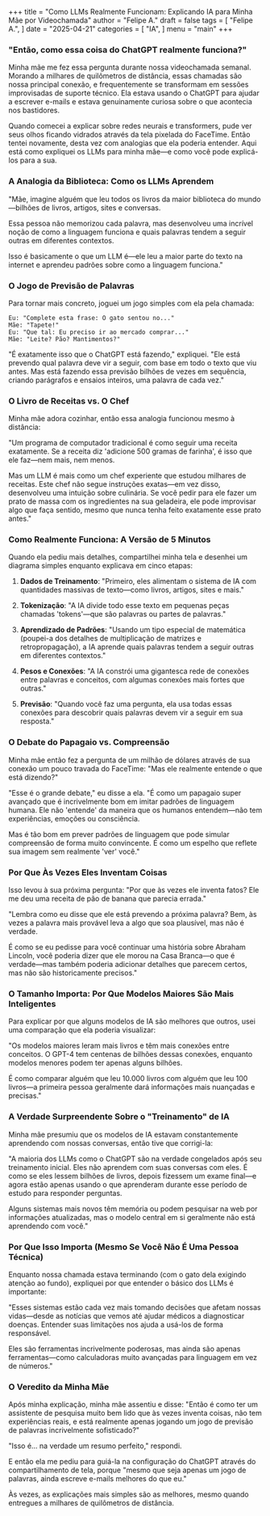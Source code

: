 +++
title = "Como LLMs Realmente Funcionam: Explicando IA para Minha Mãe por Videochamada"
author = "Felipe A."
draft = false
tags = [
    "Felipe A.",
]
date = "2025-04-21"
categories = [
    "IA",
]
menu = "main"
+++

### "Então, como essa coisa do ChatGPT realmente funciona?"

Minha mãe me fez essa pergunta durante nossa videochamada semanal. Morando a milhares de quilômetros de distância, essas chamadas são nossa principal conexão, e frequentemente se transformam em sessões improvisadas de suporte técnico. Ela estava usando o ChatGPT para ajudar a escrever e-mails e estava genuinamente curiosa sobre o que acontecia nos bastidores.

Quando comecei a explicar sobre redes neurais e transformers, pude ver seus olhos ficando vidrados através da tela pixelada do FaceTime. Então tentei novamente, desta vez com analogias que ela poderia entender. Aqui está como expliquei os LLMs para minha mãe—e como você pode explicá-los para a sua.

### A Analogia da Biblioteca: Como os LLMs Aprendem

"Mãe, imagine alguém que leu todos os livros da maior biblioteca do mundo—bilhões de livros, artigos, sites e conversas.

Essa pessoa não memorizou cada palavra, mas desenvolveu uma incrível noção de como a linguagem funciona e quais palavras tendem a seguir outras em diferentes contextos.

Isso é basicamente o que um LLM é—ele leu a maior parte do texto na internet e aprendeu padrões sobre como a linguagem funciona."

### O Jogo de Previsão de Palavras

Para tornar mais concreto, joguei um jogo simples com ela pela chamada:

```
Eu: "Complete esta frase: O gato sentou no..."
Mãe: "Tapete!"
Eu: "Que tal: Eu preciso ir ao mercado comprar..."
Mãe: "Leite? Pão? Mantimentos?"
```

"É exatamente isso que o ChatGPT está fazendo," expliquei. "Ele está prevendo qual palavra deve vir a seguir, com base em todo o texto que viu antes. Mas está fazendo essa previsão bilhões de vezes em sequência, criando parágrafos e ensaios inteiros, uma palavra de cada vez."

### O Livro de Receitas vs. O Chef

Minha mãe adora cozinhar, então essa analogia funcionou mesmo à distância:

"Um programa de computador tradicional é como seguir uma receita exatamente. Se a receita diz 'adicione 500 gramas de farinha', é isso que ele faz—nem mais, nem menos.

Mas um LLM é mais como um chef experiente que estudou milhares de receitas. Este chef não segue instruções exatas—em vez disso, desenvolveu uma intuição sobre culinária. Se você pedir para ele fazer um prato de massa com os ingredientes na sua geladeira, ele pode improvisar algo que faça sentido, mesmo que nunca tenha feito exatamente esse prato antes."

### Como Realmente Funciona: A Versão de 5 Minutos

Quando ela pediu mais detalhes, compartilhei minha tela e desenhei um diagrama simples enquanto explicava em cinco etapas:

1. **Dados de Treinamento**: "Primeiro, eles alimentam o sistema de IA com quantidades massivas de texto—como livros, artigos, sites e mais."

2. **Tokenização**: "A IA divide todo esse texto em pequenas peças chamadas 'tokens'—que são palavras ou partes de palavras."

3. **Aprendizado de Padrões**: "Usando um tipo especial de matemática (poupei-a dos detalhes de multiplicação de matrizes e retropropagação), a IA aprende quais palavras tendem a seguir outras em diferentes contextos."

4. **Pesos e Conexões**: "A IA constrói uma gigantesca rede de conexões entre palavras e conceitos, com algumas conexões mais fortes que outras."

5. **Previsão**: "Quando você faz uma pergunta, ela usa todas essas conexões para descobrir quais palavras devem vir a seguir em sua resposta."

### O Debate do Papagaio vs. Compreensão

Minha mãe então fez a pergunta de um milhão de dólares através de sua conexão um pouco travada do FaceTime: "Mas ele realmente entende o que está dizendo?"

"Esse é o grande debate," eu disse a ela. "É como um papagaio super avançado que é incrivelmente bom em imitar padrões de linguagem humana. Ele não 'entende' da maneira que os humanos entendem—não tem experiências, emoções ou consciência.

Mas é tão bom em prever padrões de linguagem que pode simular compreensão de forma muito convincente. É como um espelho que reflete sua imagem sem realmente 'ver' você."

### Por Que Às Vezes Eles Inventam Coisas

Isso levou à sua próxima pergunta: "Por que às vezes ele inventa fatos? Ele me deu uma receita de pão de banana que parecia errada."

"Lembra como eu disse que ele está prevendo a próxima palavra? Bem, às vezes a palavra mais provável leva a algo que soa plausível, mas não é verdade.

É como se eu pedisse para você continuar uma história sobre Abraham Lincoln, você poderia dizer que ele morou na Casa Branca—o que é verdade—mas também poderia adicionar detalhes que parecem certos, mas não são historicamente precisos."

### O Tamanho Importa: Por Que Modelos Maiores São Mais Inteligentes

Para explicar por que alguns modelos de IA são melhores que outros, usei uma comparação que ela poderia visualizar:

"Os modelos maiores leram mais livros e têm mais conexões entre conceitos. O GPT-4 tem centenas de bilhões dessas conexões, enquanto modelos menores podem ter apenas alguns bilhões.

É como comparar alguém que leu 10.000 livros com alguém que leu 100 livros—a primeira pessoa geralmente dará informações mais nuançadas e precisas."

### A Verdade Surpreendente Sobre o "Treinamento" de IA

Minha mãe presumiu que os modelos de IA estavam constantemente aprendendo com nossas conversas, então tive que corrigi-la:

"A maioria dos LLMs como o ChatGPT são na verdade congelados após seu treinamento inicial. Eles não aprendem com suas conversas com eles. É como se eles lessem bilhões de livros, depois fizessem um exame final—e agora estão apenas usando o que aprenderam durante esse período de estudo para responder perguntas.

Alguns sistemas mais novos têm memória ou podem pesquisar na web por informações atualizadas, mas o modelo central em si geralmente não está aprendendo com você."

### Por Que Isso Importa (Mesmo Se Você Não É Uma Pessoa Técnica)

Enquanto nossa chamada estava terminando (com o gato dela exigindo atenção ao fundo), expliquei por que entender o básico dos LLMs é importante:

"Esses sistemas estão cada vez mais tomando decisões que afetam nossas vidas—desde as notícias que vemos até ajudar médicos a diagnosticar doenças. Entender suas limitações nos ajuda a usá-los de forma responsável.

Eles são ferramentas incrivelmente poderosas, mas ainda são apenas ferramentas—como calculadoras muito avançadas para linguagem em vez de números."

### O Veredito da Minha Mãe

Após minha explicação, minha mãe assentiu e disse: "Então é como ter um assistente de pesquisa muito bem lido que às vezes inventa coisas, não tem experiências reais, e está realmente apenas jogando um jogo de previsão de palavras incrivelmente sofisticado?"

"Isso é... na verdade um resumo perfeito," respondi.

E então ela me pediu para guiá-la na configuração do ChatGPT através do compartilhamento de tela, porque "mesmo que seja apenas um jogo de palavras, ainda escreve e-mails melhores do que eu."

Às vezes, as explicações mais simples são as melhores, mesmo quando entregues a milhares de quilômetros de distância.
